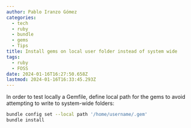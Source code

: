 ```yaml
---
author: Pablo Iranzo Gómez
categories:
  - tech
  - ruby
  - bundle
  - gems
  - Tips
title: Install gems on local user folder instead of system wide
tags:
  - ruby
  - FOSS
date: 2024-01-16T16:27:50.658Z
lastmod: 2024-01-16T16:33:45.293Z
---
```


In order to test locally a Gemfile, define local path for the gems to avoid attempting to write to system-wide folders:

```sh
bundle config set --local path '/home/username/.gem'
bundle install
```
